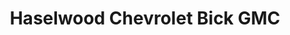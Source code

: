 ---
title: "Haselwood Chevrolet Bick GMC"
url: /bremerton/haselwood-chevrolet-bick-gmc/
shop: Autohaus
---